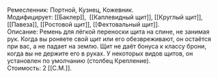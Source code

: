 Ремесленник: Портной, Кузнец, Кожевник.<br>
Модифицирует: [[Баклер]],  [[Каплевидный щит]], [[Круглый щит]], [[Павеза]], [[Ростовой щит]], [[Фехтовальный щит]].<br>
Описание: Ремень для лёгкой переноски щита на спине, не занимая рук. Когда вы роняете свой щит или его обезвреживают, он остаётся при вас, а не падает на землю. Щит не даёт бонуса к классу брони, когда вы не держите его в руках. У некоторых видов щитов, он установлен по умолчанию (столбец Крепление).<br>
Стоимость: 2 [[С.М.]].